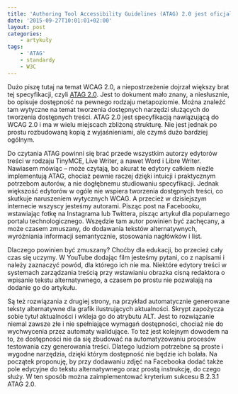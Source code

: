 ```yaml
---
title: 'Authoring Tool Accessibility Guidelines (ATAG) 2.0 jest oficjalnym standardem'
date: '2015-09-27T10:01:01+02:00'
layout: post
categories:
    - artykuły
tags:
    - 'ATAG'
    - standardy
    - W3C
---
```


Dużo piszę tutaj na temat WCAG 2.0, a niepostrzeżenie dojrzał większy brat tej specyfikacji, czyli [ATAG 2.0](http://www.w3.org/TR/ATAG20/). Jest to dokument mało znany, a niesłusznie, bo opisuje dostępność na pewnego rodzaju metapoziomie. Można znaleźć tam wytyczne na temat tworzenia dostępnych narzędzi służących do tworzenia dostępnych treści. ATAG 2.0 jest specyfikacją nawiązującą do WCAG 2.0 i ma w wielu miejscach zbliżoną strukturę. Nie jest jednak po prostu rozbudowaną kopią z wyjaśnieniami, ale czymś dużo bardziej ogólnym.

Do czytania ATAG powinni się brać przede wszystkim autorzy edytorów treści w rodzaju TinyMCE, Live Writer, a nawet Word i Libre Writer. Nawiasem mówiąc – może czytają, bo akurat te edytory całkiem nieźle implementują ATAG, chociaż pewnie raczej dzięki intuicji i praktycznym potrzebom autorów, a nie dogłębnemu studiowaniu specyfikacji. Jednak większość edytorów w ogóle nie wspiera tworzenia dostępnych treści, co skutkuje naruszeniem wytycznych WCAG. A przecież w dzisiejszym internecie wszyscy jesteśmy autorami. Pisząc post na Facebooku, wstawiając fotkę na Instagrama lub Twittera, pisząc artykuł dla popularnego portalu technologicznego. Wszędzie tam autor powinien być zachęcany, a może czasem zmuszany, do dodawania tekstów alternatywnych, wyróżniania informacji semantycznie, stosowania nagłówków i list.

Dlaczego powinien być zmuszany? Choćby dla edukacji, bo przecież cały czas się uczymy. W YouTube dodając film jesteśmy pytani, co z napisami i należy zaznaczyć powód, dla którego ich nie ma. Niektóre edytory treści w systemach zarządzania treścią przy wstawianiu obrazka cisną redaktora o wpisanie tekstu alternatywnego, a czasem po prostu nie pozwalają na dodanie go do artykułu.

Są też rozwiązania z drugiej strony, na przykład automatycznie generowane teksty alternatywne dla grafik ilustrujących aktualności. Skrypt zapożycza sobie tytuł aktualności i wkleja go do atrybutu ALT. Jest to rozwiązanie niemal zawsze złe i nie spełniające wymagań dostępności, chociaż nie do wychwycenia przez automaty walidujące. To też jest kolejnym dowodem na to, że dostępności nie da się zbudować na automatyzowaniu procesów testowania czy generowania treści. Dlatego ludziom potrzebne są proste i wygodne narzędzia, dzięki którym dostępność nie będzie ich bolała. Na początek proponuję, by przy dodawaniu zdjęć na Facebooka dodać także pole edycyjne do tekstu alternatywnego oraz prostą instrukcję, do czego służy. W ten sposób można zaimplementować kryterium sukcesu B.2.3.1 ATAG 2.0.
